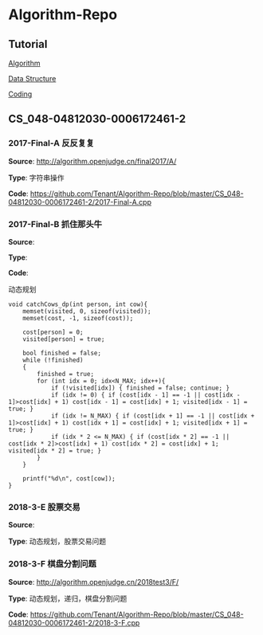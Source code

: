 # Algorithm-Repo

## Tutorial
[Algorithm](https://github.com/Tenant/Algorithm-Repo/blob/master/Algorithm-Tutorial.md)

[Data Structure](https://github.com/Tenant/Algorithm-Repo/blob/master/Data-Structure-Tutorial.md)

[Coding]()

## CS_048-04812030-0006172461-2

### 2017-Final-A 反反复复
**Source**: http://algorithm.openjudge.cn/final2017/A/

**Type**: 字符串操作

**Code**: https://github.com/Tenant/Algorithm-Repo/blob/master/CS_048-04812030-0006172461-2/2017-Final-A.cpp


### 2017-Final-B 抓住那头牛
**Source**:

**Type**:

**Code**:

动态规划
```
void catchCows_dp(int person, int cow){
	memset(visited, 0, sizeof(visited));
	memset(cost, -1, sizeof(cost));

	cost[person] = 0;
	visited[person] = true;

	bool finished = false;
	while (!finished)
	{
		finished = true;
		for (int idx = 0; idx<N_MAX; idx++){
			if (!visited[idx]) { finished = false; continue; }
			if (idx != 0) { if (cost[idx - 1] == -1 || cost[idx - 1]>cost[idx] + 1) cost[idx - 1] = cost[idx] + 1; visited[idx - 1] = true; }
			if (idx != N_MAX) { if (cost[idx + 1] == -1 || cost[idx + 1]>cost[idx] + 1) cost[idx + 1] = cost[idx] + 1; visited[idx + 1] = true; }
			if (idx * 2 <= N_MAX) { if (cost[idx * 2] == -1 || cost[idx * 2]>cost[idx] + 1) cost[idx * 2] = cost[idx] + 1; visited[idx * 2] = true; }
		}
	}

	printf("%d\n", cost[cow]);
}
```

### 2018-3-E 股票交易
**Source**: 

**Type**: 动态规划，股票交易问题


### 2018-3-F 棋盘分割问题
**Source**: http://algorithm.openjudge.cn/2018test3/F/

**Type**: 动态规划，递归，棋盘分割问题

**Code**: https://github.com/Tenant/Algorithm-Repo/blob/master/CS_048-04812030-0006172461-2/2018-3-F.cpp
